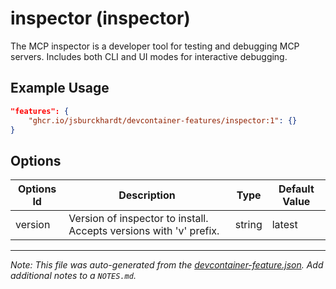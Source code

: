 # inspector (inspector)

The MCP inspector is a developer tool for testing and debugging MCP servers. Includes both CLI and UI modes for interactive debugging.

## Example Usage

```json
"features": {
    "ghcr.io/jsburckhardt/devcontainer-features/inspector:1": {}
}
```

## Options

| Options Id | Description | Type | Default Value |
|-----|-----|-----|-----|
| version | Version of inspector to install. Accepts versions with 'v' prefix. | string | latest |



---

_Note: This file was auto-generated from the [devcontainer-feature.json](https://github.com/jsburckhardt/devcontainer-features/blob/main/src/inspector/devcontainer-feature.json).  Add additional notes to a `NOTES.md`._